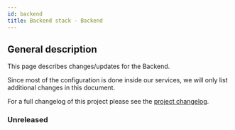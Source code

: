 ```yaml
---
id: backend
title: Backend stack - Backend
---
```


## General description

This page describes changes/updates for the Backend.

Since most of the configuration is done inside our services, we will only list additional changes in this document.

For a full changelog of this project please see the [project changelog](https://github.com/CaritasDeutschland/caritas-onlineBeratung-backend/blob/master/CHANGELOG.md).

### Unreleased
